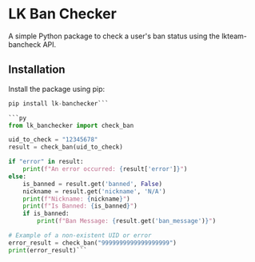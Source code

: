 # LK Ban Checker

A simple Python package to check a user's ban status using the lkteam-bancheck API.

## Installation

Install the package using pip:

```py
pip install lk-banchecker```

```py
from lk_banchecker import check_ban

uid_to_check = "12345678"
result = check_ban(uid_to_check)

if "error" in result:
    print(f"An error occurred: {result['error']}")
else:
    is_banned = result.get('banned', False)
    nickname = result.get('nickname', 'N/A')
    print(f"Nickname: {nickname}")
    print(f"Is Banned: {is_banned}")
    if is_banned:
        print(f"Ban Message: {result.get('ban_message')}")

# Example of a non-existent UID or error
error_result = check_ban("9999999999999999999")
print(error_result)```